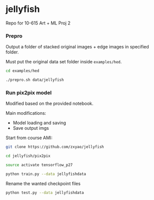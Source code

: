 # jellyfish
Repo for 10-615 Art + ML Proj 2

### Prepro
Output a folder of stacked original images + edge images in specified folder. 

Must put the original data set folder inside `examples/hed`.

```bash
cd examples/hed
```
```bash
./prepro.sh data/jellyfish
```

### Run pix2pix model
Modified based on the provided notebook. 

Main modifications:
- Model loading and saving
- Save output imgs

Start from course AMI:
```bash
git clone https://github.com/zxyao/jellyfish
```
```bash
cd jellyfish/pix2pix
```
```bash
source activate tensorflow_p27
```
```bash
python train.py --data jellyfishdata 
```
Rename the wanted checkpoint files
```bash
python test.py --data jellyfishdata
```
